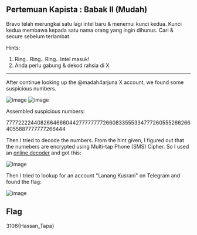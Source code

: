 ## Pertemuan Kapista : Babak II (Mudah)

Bravo telah merungkai satu lagi intel baru & menemui kunci kedua. Kunci kedua membawa kepada satu nama orang yang ingin dihunus. Cari & secure sebelum terlambat.

Hints:
1. Ring.. Ring.. Ring.. Intel masuk!
2. Anda perlu gabung & dekod rahsia di X

---

After continue looking up the @madah4arjuna X account, we found some suspicious numbers.

![image](https://github.com/OP-dash/BahteraSiber2023/assets/101493507/cad01893-3272-49ee-a08b-a8257ff58b23)
![image](https://github.com/OP-dash/BahteraSiber2023/assets/101493507/e04713e8-9fe6-48ed-8867-d2df849f1868)

Assembled suspicious numbers:

777722224408266466604427777777726608335553347772605552662664055887777777266444

Then I tried to decode the numbers. From the hint given, I figured out that the numebers are encrypted using Multi-tap Phone (SMS) Cipher. So I used an [online decoder](https://www.dcode.fr/multitap-abc-cipher) and got this:

![image](https://github.com/OP-dash/BahteraSiber2023/assets/101493507/b51062ec-d228-413c-8018-0315054257f5)

Then I tried to lookup for an account "Lanang Kusrani" on Telegram and found the flag:

![image](https://github.com/OP-dash/BahteraSiber2023/assets/101493507/6c3ebc18-0e2c-49fc-875f-2c6291f6f335)

Flag
---
3108{Hassan_Tapa} 
